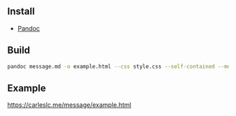 ## Install

- [Pandoc](https://pandoc.org/installing.html)

## Build

```bash
pandoc message.md -o example.html --css style.css --self-contained --metadata title="Ejemplo"
```

## Example

https://carleslc.me/message/example.html